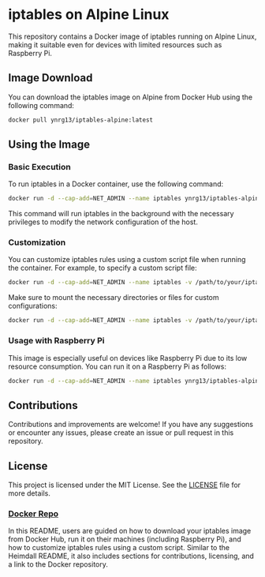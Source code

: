 # iptables on Alpine Linux

This repository contains a Docker image of iptables running on Alpine Linux, making it suitable even for devices with limited resources such as Raspberry Pi.

## Image Download

You can download the iptables image on Alpine from Docker Hub using the following command:

```bash
docker pull ynrg13/iptables-alpine:latest
```

## Using the Image

### Basic Execution

To run iptables in a Docker container, use the following command:

```bash
docker run -d --cap-add=NET_ADMIN --name iptables ynrg13/iptables-alpine:latest
```

This command will run iptables in the background with the necessary privileges to modify the network configuration of the host.

### Customization

You can customize iptables rules using a custom script file when running the container. For example, to specify a custom script file:

```bash
docker run -d --cap-add=NET_ADMIN --name iptables -v /path/to/your/iptables.sh:/etc/iptables/iptables.sh ynrg13/iptables-alpine:latest
```

Make sure to mount the necessary directories or files for custom configurations:

```bash
docker run -d --cap-add=NET_ADMIN --name iptables -v /path/to/your/iptables.sh:/etc/iptables/iptables.sh ynrg13/iptables-alpine:latest
```

### Usage with Raspberry Pi

This image is especially useful on devices like Raspberry Pi due to its low resource consumption. You can run it on a Raspberry Pi as follows:

```bash
docker run -d --cap-add=NET_ADMIN --name iptables ynrg13/iptables-alpine:latest
```

## Contributions

Contributions and improvements are welcome! If you have any suggestions or encounter any issues, please create an issue or pull request in this repository.

## License

This project is licensed under the MIT License. See the [LICENSE](https://github.com/yonrasgg/docker_images/blob/main/LICENSE) file for more details.

### [Docker Repo](https://hub.docker.com/repository/docker/ynrg13/iptables-alpine/general)

In this README, users are guided on how to download your iptables image from Docker Hub, run it on their machines (including Raspberry Pi), and how to customize iptables rules using a custom script. Similar to the Heimdall README, it also includes sections for contributions, licensing, and a link to the Docker repository.
